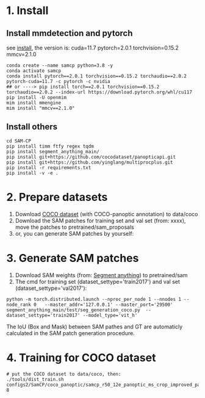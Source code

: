 # 1. Install 
## Install mmdetection and pytorch
see [install](docs/en/get_started.md), the version is:
cuda=11.7
pytorch=2.0.1
torchvision=0.15.2
mmcv=2.1.0
```shell
conda create --name samcp python=3.8 -y
conda activate samcp
conda install pytorch==2.0.1 torchvision==0.15.2 torchaudio==2.0.2 pytorch-cuda=11.7 -c pytorch -c nvidia
## or ----> pip install torch==2.0.1 torchvision==0.15.2 torchaudio==2.0.2 --index-url https://download.pytorch.org/whl/cu117
pip install -U openmim
mim install mmengine
mim install "mmcv==2.1.0"

```

## Install others
```shell
cd SAM-CP
pip install timm ftfy regex tqdm
pip install segment_anything_main/
pip install git+https://github.com/cocodataset/panopticapi.git
pip install git+https://github.com/yinglang/multiprocplus.git
pip install -r requirements.txt
pip install -v -e .
```

# 2. Prepare datasets
1. Download [COCO dataset](https://cocodataset.org/) (with COCO-panoptic annotation) to data/coco
2. Download the SAM patches for training set and val set (from: xxxx), move the patches to pretrained/sam_proposals
3. or, you can generate SAM patches by yourself:

# 3. Generate SAM patches
1. Download SAM weights (from: [Segment anything](https://github.com/facebookresearch/segment-anything)) to pretrained/sam
2. The cmd for training set (dataset_settype='train2017') and val set (dataset_settype='val2017'):

```shell
python -m torch.distributed.launch --nproc_per_node 1 --nnodes 1 --node_rank 0   --master_addr='127.0.0.1' --master_port='29500' segment_anything_main/test/seg_generation_coco.py  --dataset_settype='train2017' --model_type='vit_h'
```
The IoU (Box and Mask) between SAM pathes and GT are automaticly calculated in the SAM patch generation procedure.

# 4. Training for COCO dataset

```shell
# put the COCO dataset to data/coco, then:
./tools/dist_train.sh configs2/SamCP/coco_panoptic/samcp_r50_12e_panoptic_ms_crop_improved_param.py 8
```